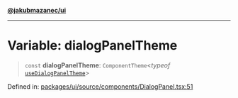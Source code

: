 [**@jakubmazanec/ui**](../README.md)

---

# Variable: dialogPanelTheme

> `const` **dialogPanelTheme**: `ComponentTheme`\<_typeof_
> [`useDialogPanelTheme`](../functions/useDialogPanelTheme.md)\>

Defined in:
[packages/ui/source/components/DialogPanel.tsx:51](https://github.com/jakubmazanec/tools/blob/66e975ab265618dba82f8e4c56654145b7ba4db7/packages/ui/source/components/DialogPanel.tsx#L51)
